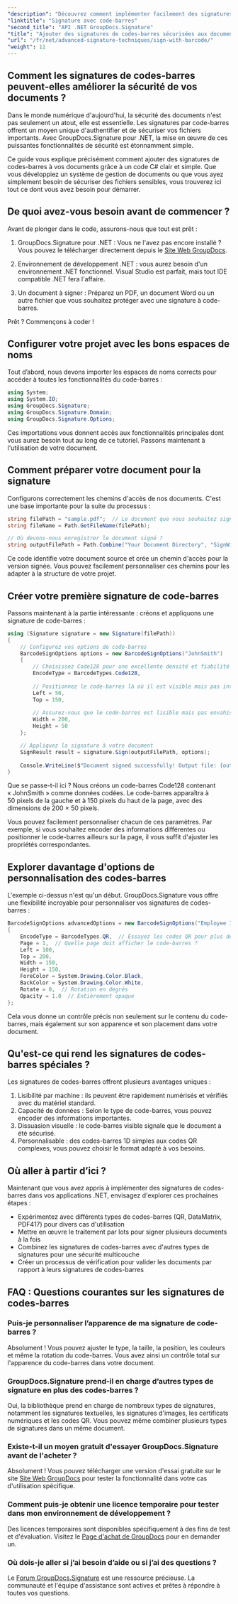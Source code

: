 ```yaml
---
"description": "Découvrez comment implémenter facilement des signatures de codes-barres dans vos applications .NET avec GroupDocs.Signature. Tutoriel étape par étape avec exemples de code."
"linktitle": "Signature avec code-barres"
"second_title": "API .NET GroupDocs.Signature"
"title": "Ajouter des signatures de codes-barres sécurisées aux documents .NET | Guide complet"
"url": "/fr/net/advanced-signature-techniques/sign-with-barcode/"
"weight": 11
---
```


## Comment les signatures de codes-barres peuvent-elles améliorer la sécurité de vos documents ?

Dans le monde numérique d'aujourd'hui, la sécurité des documents n'est pas seulement un atout, elle est essentielle. Les signatures par code-barres offrent un moyen unique d'authentifier et de sécuriser vos fichiers importants. Avec GroupDocs.Signature pour .NET, la mise en œuvre de ces puissantes fonctionnalités de sécurité est étonnamment simple.

Ce guide vous explique précisément comment ajouter des signatures de codes-barres à vos documents grâce à un code C# clair et simple. Que vous développiez un système de gestion de documents ou que vous ayez simplement besoin de sécuriser des fichiers sensibles, vous trouverez ici tout ce dont vous avez besoin pour démarrer.

## De quoi avez-vous besoin avant de commencer ?

Avant de plonger dans le code, assurons-nous que tout est prêt :

1. GroupDocs.Signature pour .NET : Vous ne l'avez pas encore installé ? Vous pouvez le télécharger directement depuis le [Site Web GroupDocs](https://releases.groupdocs.com/signature/net/).

2. Environnement de développement .NET : vous aurez besoin d'un environnement .NET fonctionnel. Visual Studio est parfait, mais tout IDE compatible .NET fera l'affaire.

3. Un document à signer : Préparez un PDF, un document Word ou un autre fichier que vous souhaitez protéger avec une signature à code-barres.

Prêt ? Commençons à coder !

## Configurer votre projet avec les bons espaces de noms

Tout d’abord, nous devons importer les espaces de noms corrects pour accéder à toutes les fonctionnalités du code-barres :

```csharp
using System;
using System.IO;
using GroupDocs.Signature;
using GroupDocs.Signature.Domain;
using GroupDocs.Signature.Options;
```

Ces importations vous donnent accès aux fonctionnalités principales dont vous aurez besoin tout au long de ce tutoriel. Passons maintenant à l'utilisation de votre document.

## Comment préparer votre document pour la signature

Configurons correctement les chemins d'accès de nos documents. C'est une base importante pour la suite du processus :

```csharp
string filePath = "sample.pdf";  // Le document que vous souhaitez signer
string fileName = Path.GetFileName(filePath);

// Où devons-nous enregistrer le document signé ?
string outputFilePath = Path.Combine("Your Document Directory", "SignWithBarcode", fileName);
```

Ce code identifie votre document source et crée un chemin d'accès pour la version signée. Vous pouvez facilement personnaliser ces chemins pour les adapter à la structure de votre projet.

## Créer votre première signature de code-barres

Passons maintenant à la partie intéressante : créons et appliquons une signature de code-barres :

```csharp
using (Signature signature = new Signature(filePath))
{
    // Configurez vos options de code-barres
    BarcodeSignOptions options = new BarcodeSignOptions("JohnSmith")
    {
        // Choisissez Code128 pour une excellente densité et fiabilité des données
        EncodeType = BarcodeTypes.Code128,
        
        // Positionnez le code-barres là où il est visible mais pas intrusif
        Left = 50,
        Top = 150,
        
        // Assurez-vous que le code-barres est lisible mais pas envahissant
        Width = 200,
        Height = 50
    };

    // Appliquez la signature à votre document
    SignResult result = signature.Sign(outputFilePath, options);
    
    Console.WriteLine($"Document signed successfully! Output file: {outputFilePath}");
}
```

Que se passe-t-il ici ? Nous créons un code-barres Code128 contenant « JohnSmith » comme données codées. Le code-barres apparaîtra à 50 pixels de la gauche et à 150 pixels du haut de la page, avec des dimensions de 200 × 50 pixels.

Vous pouvez facilement personnaliser chacun de ces paramètres. Par exemple, si vous souhaitez encoder des informations différentes ou positionner le code-barres ailleurs sur la page, il vous suffit d'ajuster les propriétés correspondantes.

## Explorer davantage d'options de personnalisation des codes-barres

L'exemple ci-dessus n'est qu'un début. GroupDocs.Signature vous offre une flexibilité incroyable pour personnaliser vos signatures de codes-barres :

```csharp
BarcodeSignOptions advancedOptions = new BarcodeSignOptions("Employee ID: 123456")
{
    EncodeType = BarcodeTypes.QR,  // Essayez les codes QR pour plus de capacité de données
    Page = 1,  // Quelle page doit afficher le code-barres ?
    Left = 100,
    Top = 200,
    Width = 150,
    Height = 150,
    ForeColor = System.Drawing.Color.Black,
    BackColor = System.Drawing.Color.White,
    Rotate = 0,  // Rotation en degrés
    Opacity = 1.0  // Entièrement opaque
};
```

Cela vous donne un contrôle précis non seulement sur le contenu du code-barres, mais également sur son apparence et son placement dans votre document.

## Qu'est-ce qui rend les signatures de codes-barres spéciales ?

Les signatures de codes-barres offrent plusieurs avantages uniques :

1. Lisibilité par machine : ils peuvent être rapidement numérisés et vérifiés avec du matériel standard.
2. Capacité de données : Selon le type de code-barres, vous pouvez encoder des informations importantes.
3. Dissuasion visuelle : le code-barres visible signale que le document a été sécurisé.
4. Personnalisable : des codes-barres 1D simples aux codes QR complexes, vous pouvez choisir le format adapté à vos besoins.

## Où aller à partir d’ici ?

Maintenant que vous avez appris à implémenter des signatures de codes-barres dans vos applications .NET, envisagez d'explorer ces prochaines étapes :

- Expérimentez avec différents types de codes-barres (QR, DataMatrix, PDF417) pour divers cas d'utilisation
- Mettre en œuvre le traitement par lots pour signer plusieurs documents à la fois
- Combinez les signatures de codes-barres avec d'autres types de signatures pour une sécurité multicouche
- Créer un processus de vérification pour valider les documents par rapport à leurs signatures de codes-barres

## FAQ : Questions courantes sur les signatures de codes-barres

### Puis-je personnaliser l’apparence de ma signature de code-barres ?
Absolument ! Vous pouvez ajuster le type, la taille, la position, les couleurs et même la rotation du code-barres. Vous avez ainsi un contrôle total sur l'apparence du code-barres dans votre document.

### GroupDocs.Signature prend-il en charge d’autres types de signature en plus des codes-barres ?
Oui, la bibliothèque prend en charge de nombreux types de signatures, notamment les signatures textuelles, les signatures d'images, les certificats numériques et les codes QR. Vous pouvez même combiner plusieurs types de signatures dans un même document.

### Existe-t-il un moyen gratuit d'essayer GroupDocs.Signature avant de l'acheter ?
Absolument ! Vous pouvez télécharger une version d'essai gratuite sur le site [Site Web GroupDocs](https://releases.groupdocs.com/) pour tester la fonctionnalité dans votre cas d'utilisation spécifique.

### Comment puis-je obtenir une licence temporaire pour tester dans mon environnement de développement ?
Des licences temporaires sont disponibles spécifiquement à des fins de test et d'évaluation. Visitez le [Page d'achat de GroupDocs](https://purchase.groupdocs.com/temporary-license/) pour en demander un.

### Où dois-je aller si j’ai besoin d’aide ou si j’ai des questions ?
Le [Forum GroupDocs.Signature](https://forum.groupdocs.com/c/signature/13) est une ressource précieuse. La communauté et l'équipe d'assistance sont actives et prêtes à répondre à toutes vos questions.